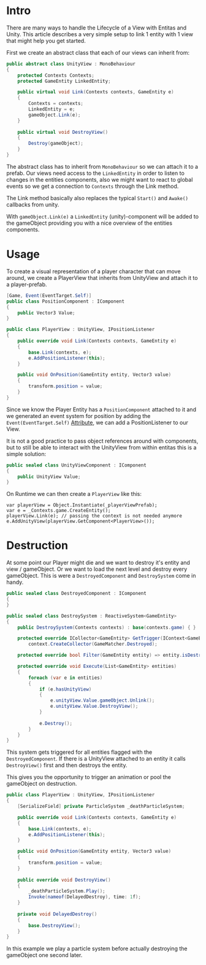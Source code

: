 # Intro
There are many ways to handle the Lifecycle of a View with Entitas and Unity.
This article describes a very simple setup to link 1 entity with 1 view that might help you get started.

First we create an abstract class that each of our views can inherit from:
```csharp
public abstract class UnityView : MonoBehaviour
{
    protected Contexts Contexts;
    protected GameEntity LinkedEntity;

    public virtual void Link(Contexts contexts, GameEntity e)
    {
        Contexts = contexts;
        LinkedEntity = e;
        gameObject.Link(e);
    }
    
    public virtual void DestroyView()
    {
        Destroy(gameObject);
    }
}
```
The abstract class has to inherit from `MonoBehaviour` so we can attach it to a prefab.
Our views need access to the `LinkedEntity` in order to listen to changes in the entities components,
also we might want to react to global events so we get a connection to `Contexts` through the Link method.

The Link method basically also replaces the typical `Start()` and `Awake()` callbacks from unity.

With `gameObject.Link(e)` a `LinkedEntity` (unity)-component will be added to the gameObject providing you with a nice overview of the entities components.

# Usage
To create a visual representation of a player character that can move around,
we create a PlayerView that inherits from UnityView and attach it to a player-prefab.
```csharp
[Game, Event(EventTarget.Self)]
public class PositionComponent : IComponent
{
    public Vector3 Value;
}

public class PlayerView : UnityView, IPositionListener
{
    public override void Link(Contexts contexts, GameEntity e)
    {
        base.Link(contexts, e);
        e.AddPositionListener(this);
    }

    public void OnPosition(GameEntity entity, Vector3 value)
    {
        transform.position = value;
    }
}
```
Since we know the Player Entity has a `PositionComponent` attached to it and we generated an event system for position by adding the `Event(EventTarget.Self)` [Attribute](1.2%20Components.md#attributes), we can add a PositionListener to our View.

It is not a good practice to pass object references around with components, but to still be able to interact with the UnityView from within entitas this is a simple solution:
```csharp
public sealed class UnityViewComponent : IComponent
{
    public UnityView Value;
}
```

On Runtime we can then create a `PlayerView` like this:
```
var playerView = Object.Instantiate(_playerViewPrefab);
var e = _Contexts.game.CreateEntity();
playerView.Link(e); // passing the context is not needed anymore
e.AddUnityView(playerView.GetComponent<PlayerView>());
```

# Destruction
At some point our Player might die and we want to destroy it's entity and view / gameObject.
Or we want to load the next level and destroy every gameObject.
This is were a `DestroyedComponent` and `DestroySystem` come in handy.

```csharp
public sealed class DestroyedComponent : IComponent
{
}

public sealed class DestroySystem : ReactiveSystem<GameEntity>
{
    public DestroySystem(Contexts contexts) : base(contexts.game) { }

    protected override ICollector<GameEntity> GetTrigger(IContext<GameEntity> context) =>
        context.CreateCollector(GameMatcher.Destroyed);

    protected override bool Filter(GameEntity entity) => entity.isDestroyed;

    protected override void Execute(List<GameEntity> entities)
    {
        foreach (var e in entities)
        {
            if (e.hasUnityView)
            {
                e.unityView.Value.gameObject.Unlink();
                e.unityView.Value.DestroyView();
            }
           
            e.Destroy();
        }
    }
}
```
This system gets triggered for all entities flagged with the `DestroyedComponent`.
If there is a UnityView attached to an entity it calls `DestroyView()` first and then destroys the entity.

This gives you the opportunity to trigger an animation or pool the gameObject on destruction.

```csharp
public class PlayerView : UnityView, IPositionListener
{
    [SerializeField] private ParticleSystem _deathParticleSystem;

    public override void Link(Contexts contexts, GameEntity e)
    {
        base.Link(contexts, e);
        e.AddPositionListener(this);
    }

    public void OnPosition(GameEntity entity, Vector3 value)
    {
        transform.position = value;
    }
    
    public override void DestroyView()
    {
        _deathParticleSystem.Play();
        Invoke(nameof(DelayedDestroy), time: 1f);
    }
    
    private void DelayedDestroy()
    {
        base.DestroyView();
    }
}
```
In this example we play a particle system before actually destroying the gameObject one second later.
